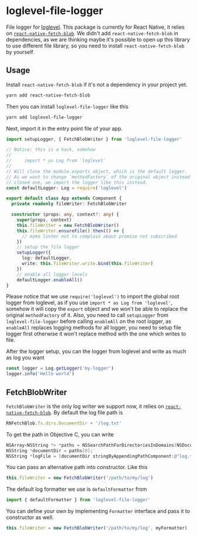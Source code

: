 # loglevel-file-logger
File logger for [loglevel](https://github.com/pimterry/loglevel). This package is currently for React Native, it relies on [`react-native-fetch-blob`](https://github.com/wkh237/react-native-fetch-blob). We didn't add `react-native-fetch-blob` in dependencies, as we are thinking maybe it's possible to open up this library to use different file library, so you need to install `react-native-fetch-blob` by yourself.

## Usage

Install `react-native-fetch-blob` if it's not a dependency in your project yet.

```bash
yarn add react-native-fetch-blob
```

Then you can install `loglevel-file-logger` like this

```bash
yarn add loglevel-file-logger
```

Next, import it in the entry point file of your app.

```typescript
import setupLogger, { FetchBlobWriter } from 'loglevel-file-logger'

// Notice: this is a hack, somehow
//
//     import * as Log from 'loglevel'
//
// Will clone the module.exports object, which is the default logger.
// As we want to change `methodFactory` of the original object instead of
// cloned one, we import the logger like this instead.
const defaultLogger: Log = require('loglevel')

export default class App extends Component {
  private readonly fileWriter: FetchBlobWriter

  constructor (props: any, context?: any) {
    super(props, context)
    this.fileWriter = new FetchBlobWriter()
    this.fileWriter.ensureFile().then(() => {
      // make linter not to complain about promise not subscribed
    })
    // setup the file logger
    setupLogger({
      log: defaultLogger,
      write: this.fileWriter.write.bind(this.fileWriter)
    })
    // enable all logger levels
    defaultLogger.enableAll()
}
```

Please notice that we use `require('loglevel')` to import the global root logger from loglevel, as if you use `import * as Log from 'loglevel'`, somehow it will copy the `export` object and we won't be able to replace the original `methodFactory` of it. Also, you need to call `setupLogger` from `loglevel-file-logger` before calling `enableAll` on the root logger, as `enableAll` replaces logging methods for all logger, you need to setup file logger first otherwise it won't replace method with the one which writes to file.

After the logger setup, you can the logger from loglevel and write as much as log you want

```typescript
const logger = Log.getLogger('my-logger')
logger.info('Hello world')
```

## FetchBlobWriter

`FetchBlobWriter` is the only log writer we support now, it relies on [`react-native-fetch-blob`](https://github.com/wkh237/react-native-fetch-blob). By default the log file path is 

```typescript
RNFetchBlob.fs.dirs.DocumentDir + '/log.txt'
```

To get the path in Objective C, you can write

```objective-c
NSArray<NSString *> *paths = NSSearchPathForDirectoriesInDomains(NSDocumentDirectory, NSUserDomainMask, YES);
NSString *documentDir = paths[0];
NSString *logFile = [documentDir stringByAppendingPathComponent:@"log.txt"];
```

You can pass an alternative path into constructor. Like this

```typescript
this.fileWriter = new FetchBlobWriter('/path/to/my/log')
```

The default log formatter we use is `defaultFormatter` from

```typescript
import { defaultFormatter } from 'loglevel-file-logger'
```

You can define your own by implementing `Formatter` interface and pass it to constructor as well.

```typescript
this.fileWriter = new FetchBlobWriter('/path/to/my/log', myFormatter)
```
